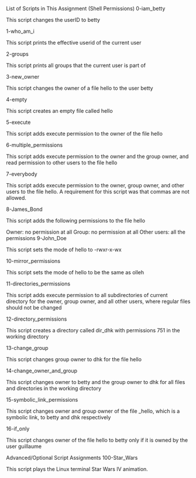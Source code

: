 List of Scripts in This Assignment (Shell Permissions)
0-iam_betty

This script changes the userID to betty

1-who_am_i

This script prints the effective userid of the current user

2-groups

This script prints all groups that the current user is part of

3-new_owner

This script changes the owner of a file hello to the user betty

4-empty

This script creates an empty file called hello

5-execute

This script adds execute permission to the owner of the file hello

6-multiple_permissions

This script adds execute permission to the owner and the group owner, and read permission to other users to the file hello

7-everybody

This script adds execute permission to the owner, group owner, and other users to the file hello. A requirement for this script was that commas are not allowed.

8-James_Bond

This script adds the following permissions to the file hello

Owner: no permission at all
Group: no permission at all
Other users: all the permissions
9-John_Doe

This script sets the mode of hello to -rwxr-x-wx

10-mirror_permissions

This script sets the mode of hello to be the same as olleh

11-directories_permissions

This script adds execute permission to all subdirectories of current directory for the owner, group owner, and all other users, where regular files should not be changed

12-directory_permissions

This script creates a directory called dir_dhk with permissions 751 in the working directory

13-change_group

This script changes group owner to dhk for the file hello

14-change_owner_and_group

This script changes owner to betty and the group owner to dhk for all files and directories in the working directory

15-symbolic_link_permissions

This script changes owner and group owner of the file _hello, which is a symbolic link, to betty and dhk respectively

16-if_only

This script changes owner of the file hello to betty only if it is owned by the user guillaume

Advanced/Optional Script Assignments
100-Star_Wars

This script plays the Linux terminal Star Wars IV animation.
